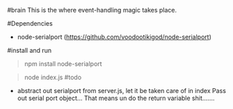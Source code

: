 #brain
This is the where event-handling magic takes place.

#Dependencies
- node-serialport (https://github.com/voodootikigod/node-serialport)

#install and run
> npm install node-serialport

> node index.js
#todo
- abstract out serialport from server.js, let it be taken care of in index
	Pass out serial port object...
	That means un do the return variable shit.......
